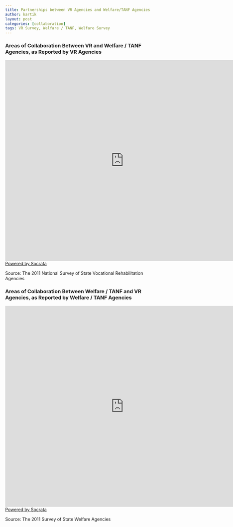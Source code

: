 ```yaml
---
title: Partnerships between VR Agencies and Welfare/TANF Agencies
author: kartik
layout: post
categories: [collaboration]
tags: VR Survey, Welfare / TANF, Welfare Survey
---
```

<h3>Areas of Collaboration Between VR and Welfare / TANF Agencies, as Reported by VR Agencies</h3>
<div><iframe width="760px" height="646px" frameborder="0" scrolling="no" src="https://opendata.socrata.com/w/qsas-5jbv/y34g-bnf3?cur=B_-BmgvQcqM&amp;from=root"></iframe><a href="http://www.socrata.com/" target="_blank">Powered by Socrata</a>

</div>
<p>Source: The 2011 National Survey of State Vocational Rehabilitation Agencies</p>
<h3>Areas of Collaboration Between Welfare / TANF and VR Agencies, as Reported by Welfare / TANF Agencies</h3>
<div><iframe width="760px" height="646px" frameborder="0" scrolling="no" src="https://opendata.socrata.com/w/6duu-psmm/y34g-bnf3?cur=0uE33AjkXgJ&amp;from=root"></iframe><a href="http://www.socrata.com/" target="_blank">Powered by Socrata</a>

</div>
<p>Source: The 2011 Survey of State Welfare Agencies</p>